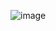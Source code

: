 ![image](https://user-images.githubusercontent.com/67344817/178721402-3ada2336-3fe3-48f4-8b5b-53728ced1875.png)
